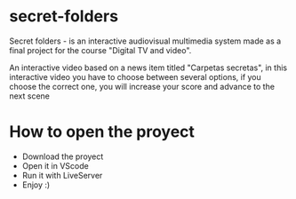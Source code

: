 # secret-folders
 Secret folders - is an interactive audiovisual multimedia system made as a final project for the course "Digital TV and video".
 
 
 An interactive video based on a news item titled "Carpetas secretas", in this interactive video you have to choose
 between several options, if you
 choose the correct one, you will increase your score and advance to the next scene
 
 
 # How to open the proyect
  - Download the proyect
  - Open it in VScode
  - Run it with LiveServer
  - Enjoy :)
